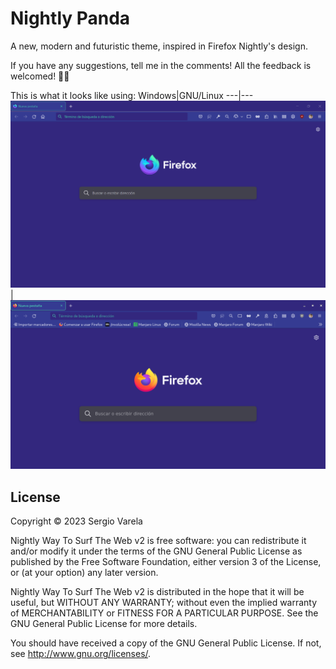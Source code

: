 # Nightly Panda
A new, modern and futuristic theme, inspired in Firefox Nightly's design.

If you have any suggestions, tell me in the comments! All the feedback is welcomed! 🦊🔥

This is what it looks like using:
Windows|GNU/Linux
---|---
![Windows](1TYXceHlIM.png)|![GNU/Linux](nightlywaytheme08-11-2021.png)

## License

Copyright © 2023 Sergio Varela

Nightly Way To Surf The Web v2 is free software: you can redistribute it and/or modify it under the terms of the GNU General Public License as published by the Free Software Foundation, either version 3 of the License, or (at your option) any later version.

Nightly Way To Surf The Web v2 is distributed in the hope that it will be useful, but WITHOUT ANY WARRANTY; without even the implied warranty of MERCHANTABILITY or FITNESS FOR A PARTICULAR PURPOSE. See the GNU General Public License for more details.

You should have received a copy of the GNU General Public License. If not, see http://www.gnu.org/licenses/.
